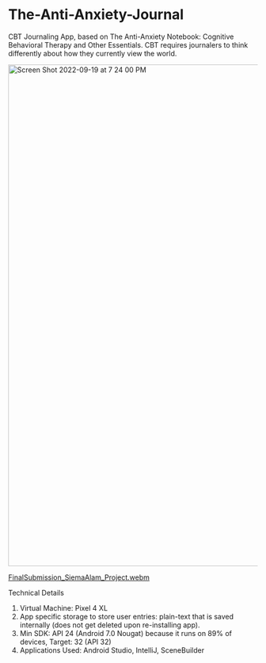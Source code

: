 # The-Anti-Anxiety-Journal
CBT Journaling App,  based on
The Anti-Anxiety Notebook: Cognitive Behavioral Therapy and Other Essentials. CBT requires journalers to think differently about how they currently view the world.

<img width="1012" alt="Screen Shot 2022-09-19 at 7 24 00 PM" src="https://user-images.githubusercontent.com/53492402/191136121-67c4f22b-fd8a-4f81-9863-ec7fd81b5c68.png">

[FinalSubmission_SiemaAlam_Project.webm](https://user-images.githubusercontent.com/53492402/191904172-007535af-6ff7-472c-b473-9d1dfa1fb35f.webm)

Technical Details
1. Virtual Machine: Pixel 4 XL
2. App specific storage to store user entries: plain-text that is saved internally (does not get deleted upon re-installing app).
3. Min SDK: API 24 (Android 7.0 Nougat) because it runs on 89% of devices, Target: 32 (API 32)
4. Applications Used: Android Studio, IntelliJ, SceneBuilder

